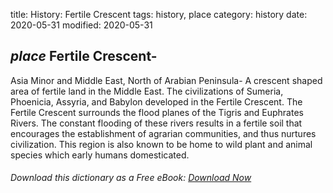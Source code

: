 title: History: Fertile Crescent
tags: history, place
category: history
date: 2020-05-31
modified: 2020-05-31

## _place_ Fertile Crescent-
Asia Minor and Middle East, North of Arabian
Peninsula-
A crescent shaped area of fertile land in the Middle
East. The civilizations of Sumeria, Phoenicia, Assyria, and Babylon
developed in the Fertile Crescent. The Fertile Crescent surrounds the
flood planes of the Tigris and Euphrates Rivers. The constant
flooding of these rivers results in a fertile soil that encourages the
establishment of agrarian communities, and thus nurtures civilization.
This region is also known to be home to wild plant and animal species
which early humans domesticated.


###### Download *this* dictionary as a Free eBook: [Download Now]({static}static/SerfHistoryDictionary.pdf)

